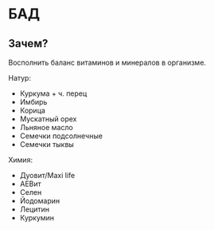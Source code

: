 # БАД

## Зачем?

Восполнить баланс витаминов и минералов в организме.

Натур:

* Куркума + ч. перец
* Имбирь
* Корица
* Мускатный орех
* Льняное масло
* Семечки подсолнечные
* Семечки тыквы

Химия:

* Дуовит/Maxi life
* АЕВит
* Селен
* Йодомарин
* Лецитин
* Куркумин
